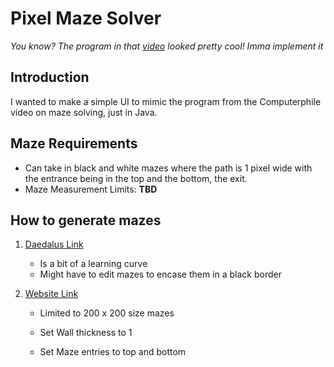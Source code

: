 # Pixel Maze Solver

*You know? The program in that [video](https://www.youtube.com/watch?v=rop0W4QDOUI) looked pretty cool! Imma implement it*

## Introduction

I wanted to make a simple UI to mimic the program from the Computerphile video on maze solving, just in Java.

## Maze Requirements

- Can take in black and white mazes where the path is 1 pixel wide with the entrance being in the top and the bottom, the exit.
- Maze Measurement Limits: **TBD**

## How to generate mazes

1. [Daedalus Link](http://www.astrolog.org/labyrnth/daedalus.htm)
     - Is a bit of a learning curve
     - Might have to edit mazes to encase them in a black border

2. [Website Link](https://keesiemeijer.github.io/maze-generator/#generate)

     - Limited to 200 x 200 size mazes

     - Set Wall thickness to 1

     - Set Maze entries to top and bottom
